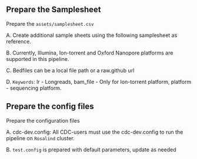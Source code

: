 ## Prepare the Samplesheet
Prepare the `assets/samplesheet.csv`
	
A. Create additional sample sheets using the following samplesheet as reference.

B. Currently, Illumina, Ion-torrent and Oxford Nanopore platforms are supported in this pipeline.

C. Bedfiles can be a local file path or a raw.github url

D. `Keywords`: lr - Longreads, bam_file - Only for Ion-torrent platform, platform - sequencing platform.

## Prepare the config files
Prepare the configuration files

A. cdc-dev.config: All CDC-users must use the cdc-dev.config to run the pipeline on `Rosalind` cluster.

B. `test.config` is prepared with default parameters, update as needed
